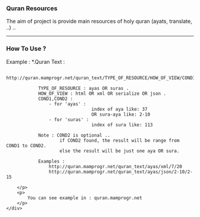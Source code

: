 <div class="more-info">
	<h3 class="compressed">Quran Resources</h3>
	<div class="more-content">
		<p>
			The aim of project is provide main resources of holy quran (ayats, translate, ..) ..
		</p>
	</div>
	<hr />
	<h3 class="compressed">How To Use ?</h3>
	<div class="more-content">
		<p>
			Example :
			*.Quran Text :
				
				http://quran.mamprogr.net/quran_text/TYPE_OF_RESOURCE/HOW_OF_VIEW/COND1/COND2
				
				TYPE_OF_RESOURCE : ayas OR suras .
				HOW_OF_VIEW : html OR xml OR serialize OR json .
				COND1,COND2 :
					- for 'ayas' :
									index of aya like: 37
									OR sura-aya like: 2-10
					- for 'suras' :
									index of sura like: 113 
				
				Note : COND2 is optional ..
						if COND2 found, the result will be range from COND1 to COND2.
						else the result will be just one aya OR sura.
				
				Examples :
					http://quran.mamprogr.net/quran_text/ayas/xml/7/20
					http://quran.mamprogr.net/quran_text/ayas/json/2-10/2-15
					
		</p>
		<p>
			You can see example in : quran.mamprogr.net 
		</p>
	</div>
</div>